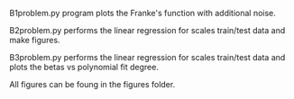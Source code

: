 B1problem.py program plots the Franke's function with additional noise.


B2problem.py performs the linear regression for scales train/test data and make figures.


B3problem.py  performs the linear regression for scales train/test data and plots the betas vs polynomial fit degree.


All figures can be foung in the figures folder.
